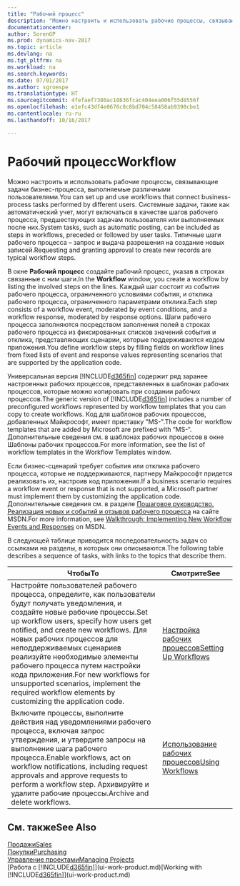 ```yaml
---
title: "Рабочий процесс"
description: "Можно настроить и использовать рабочие процессы, связывающие задачи бизнес-процесса, выполняемые различными пользователями. Системные задачи, такие как автоматический учет, могут включаться в качестве шагов рабочего процесса, предшествующих задачам пользователя или выполняемых после них. Типичные шаги рабочего процесса – запрос и выдача разрешения на создание новых записей."
documentationcenter: 
author: SorenGP
ms.prod: dynamics-nav-2017
ms.topic: article
ms.devlang: na
ms.tgt_pltfrm: na
ms.workload: na
ms.search.keywords: 
ms.date: 07/01/2017
ms.author: sgroespe
ms.translationtype: HT
ms.sourcegitcommit: 4fefaef7380ac10836fcac404eea006f55d8556f
ms.openlocfilehash: e1efc43df4e0676c8c8bd704c58458ab9398cbe1
ms.contentlocale: ru-ru
ms.lasthandoff: 10/16/2017

---
```

# <a name="workflow"></a><span data-ttu-id="5ce4c-105">Рабочий процесс</span><span class="sxs-lookup"><span data-stu-id="5ce4c-105">Workflow</span></span>
<span data-ttu-id="5ce4c-106">Можно настроить и использовать рабочие процессы, связывающие задачи бизнес-процесса, выполняемые различными пользователями.</span><span class="sxs-lookup"><span data-stu-id="5ce4c-106">You can set up and use workflows that connect business-process tasks performed by different users.</span></span> <span data-ttu-id="5ce4c-107">Системные задачи, такие как автоматический учет, могут включаться в качестве шагов рабочего процесса, предшествующих задачам пользователя или выполняемых после них.</span><span class="sxs-lookup"><span data-stu-id="5ce4c-107">System tasks, such as automatic posting, can be included as steps in workflows, preceded or followed by user tasks.</span></span> <span data-ttu-id="5ce4c-108">Типичные шаги рабочего процесса – запрос и выдача разрешения на создание новых записей.</span><span class="sxs-lookup"><span data-stu-id="5ce4c-108">Requesting and granting approval to create new records are typical workflow steps.</span></span>  

 <span data-ttu-id="5ce4c-109">В окне **Рабочий процесс** создайте рабочий процесс, указав в строках связанные с ним шаги.</span><span class="sxs-lookup"><span data-stu-id="5ce4c-109">In the **Workflow** window, you create a workflow by listing the involved steps on the lines.</span></span> <span data-ttu-id="5ce4c-110">Каждый шаг состоит из события рабочего процесса, ограниченного условиями события, и отклика рабочего процесса, ограниченного параметрами отклика.</span><span class="sxs-lookup"><span data-stu-id="5ce4c-110">Each step consists of a workflow event, moderated by event conditions, and a workflow response, moderated by response options.</span></span> <span data-ttu-id="5ce4c-111">Шаги рабочего процесса заполняются посредством заполнения полей в строках рабочего процесса из фиксированных списков значений события и отклика, представляющих сценарии, которые поддерживаются кодом приложения.</span><span class="sxs-lookup"><span data-stu-id="5ce4c-111">You define workflow steps by filling fields on workflow lines from fixed lists of event and response values representing scenarios that are supported by the application code.</span></span>  

 <span data-ttu-id="5ce4c-112">Универсальная версия [!INCLUDE[d365fin](includes/d365fin_md.md)] содержит ряд заранее настроенных рабочих процессов, представленных в шаблонах рабочих процессов, которые можно копировать при создании рабочих процессов.</span><span class="sxs-lookup"><span data-stu-id="5ce4c-112">The generic version of [!INCLUDE[d365fin](includes/d365fin_md.md)] includes a number of preconfigured workflows represented by workflow templates that you can copy to create workflows.</span></span> <span data-ttu-id="5ce4c-113">Код для шаблонов рабочих процессов, добавленных Майкрософт, имеет приставку "MS-".</span><span class="sxs-lookup"><span data-stu-id="5ce4c-113">The code for workflow templates that are added by Microsoft are prefixed with “MS-“.</span></span> <span data-ttu-id="5ce4c-114">Дополнительные сведения см. в шаблонах рабочих процессов в окне Шаблоны рабочих процессов.</span><span class="sxs-lookup"><span data-stu-id="5ce4c-114">For more information, see the list of workflow templates in the Workflow Templates window.</span></span>  

 <span data-ttu-id="5ce4c-115">Если бизнес-сценарий требует события или отклика рабочего процесса, которые не поддерживаются, партнеру Майкрософт придется реализовать их, настроив код приложения.</span><span class="sxs-lookup"><span data-stu-id="5ce4c-115">If a business scenario requires a workflow event or response that is not supported, a Microsoft partner must implement them by customizing the application code.</span></span> <span data-ttu-id="5ce4c-116">Дополнительные сведения см. в разделе [Пошаговое руководство. Реализация новых и событий и отзывов рабочего процесса](https://msdn.microsoft.com/en-us/library/mt574349.aspx) на сайте MSDN.</span><span class="sxs-lookup"><span data-stu-id="5ce4c-116">For more information, see [Walkthrough: Implementing New Workflow Events and Responses](https://msdn.microsoft.com/en-us/library/mt574349.aspx) on MSDN.</span></span>  

 <span data-ttu-id="5ce4c-117">В следующей таблице приводится последовательность задач со ссылками на разделы, в которых они описываются.</span><span class="sxs-lookup"><span data-stu-id="5ce4c-117">The following table describes a sequence of tasks, with links to the topics that describe them.</span></span>  

|<span data-ttu-id="5ce4c-118">**Чтобы**</span><span class="sxs-lookup"><span data-stu-id="5ce4c-118">**To**</span></span>|<span data-ttu-id="5ce4c-119">**Смотрите**</span><span class="sxs-lookup"><span data-stu-id="5ce4c-119">**See**</span></span>|  
|------------|-------------|  
|<span data-ttu-id="5ce4c-120">Настройте пользователей рабочего процесса, определите, как пользователи будут получать уведомления, и создайте новые рабочие процессы.</span><span class="sxs-lookup"><span data-stu-id="5ce4c-120">Set up workflow users, specify how users get notified, and create new workflows.</span></span> <span data-ttu-id="5ce4c-121">Для новых рабочих процессов для неподдерживаемых сценариев реализуйте необходимые элементы рабочего процесса путем настройки кода приложения.</span><span class="sxs-lookup"><span data-stu-id="5ce4c-121">For new workflows for unsupported scenarios, implement the required workflow elements by customizing the application code.</span></span>|[<span data-ttu-id="5ce4c-122">Настройка рабочих процессов</span><span class="sxs-lookup"><span data-stu-id="5ce4c-122">Setting Up Workflows</span></span>](across-set-up-workflows.md)|  
|<span data-ttu-id="5ce4c-123">Включите процессы, выполните действия над уведомлениями рабочего процесса, включая запрос утверждения, и утвердите запросы на выполнение шага рабочего процесса.</span><span class="sxs-lookup"><span data-stu-id="5ce4c-123">Enable workflows, act on workflow notifications, including request approvals and approve requests to perform a workflow step.</span></span> <span data-ttu-id="5ce4c-124">Архивируйте и удалите рабочие процессы.</span><span class="sxs-lookup"><span data-stu-id="5ce4c-124">Archive and delete workflows.</span></span>|[<span data-ttu-id="5ce4c-125">Использование рабочих процессов</span><span class="sxs-lookup"><span data-stu-id="5ce4c-125">Using Workflows</span></span>](across-use-workflows.md)|  

## <a name="see-also"></a><span data-ttu-id="5ce4c-126">См. также</span><span class="sxs-lookup"><span data-stu-id="5ce4c-126">See Also</span></span>  
[<span data-ttu-id="5ce4c-127">Продажи</span><span class="sxs-lookup"><span data-stu-id="5ce4c-127">Sales</span></span>](sales-manage-sales.md)  
[<span data-ttu-id="5ce4c-128">Покупки</span><span class="sxs-lookup"><span data-stu-id="5ce4c-128">Purchasing</span></span>](purchasing-manage-purchasing.md)  
[<span data-ttu-id="5ce4c-129">Управление проектами</span><span class="sxs-lookup"><span data-stu-id="5ce4c-129">Managing Projects</span></span>](projects-manage-projects.md)  
<span data-ttu-id="5ce4c-130">[Работа с [!INCLUDE[d365fin](includes/d365fin_md.md)]](ui-work-product.md)</span><span class="sxs-lookup"><span data-stu-id="5ce4c-130">[Working with [!INCLUDE[d365fin](includes/d365fin_md.md)]](ui-work-product.md)</span></span>

